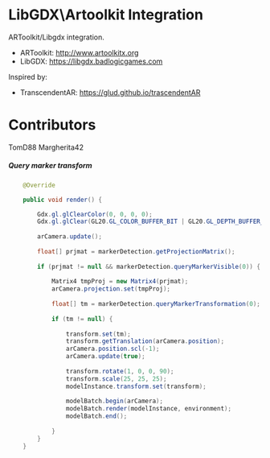 # LibGDX\Artoolkit Integration

ARToolkit/Libgdx integration.

- ARToolkit: http://www.artoolkitx.org
- LibGDX: https://libgdx.badlogicgames.com

Inspired by:
- TranscendentAR: https://glud.github.io/trascendentAR

# Contributors

TomD88
Margherita42

##### Query marker transform


```java
    @Override

    public void render() {

        Gdx.gl.glClearColor(0, 0, 0, 0);
        Gdx.gl.glClear(GL20.GL_COLOR_BUFFER_BIT | GL20.GL_DEPTH_BUFFER_BIT);
		
        arCamera.update();
		
        float[] prjmat = markerDetection.getProjectionMatrix();
		
        if (prjmat != null && markerDetection.queryMarkerVisible(0)) {
		
            Matrix4 tmpProj = new Matrix4(prjmat);
            arCamera.projection.set(tmpProj);
			
            float[] tm = markerDetection.queryMarkerTransformation(0);
			
            if (tm != null) {
			
                transform.set(tm);
                transform.getTranslation(arCamera.position);
                arCamera.position.scl(-1);
                arCamera.update(true);
				
                transform.rotate(1, 0, 0, 90);
                transform.scale(25, 25, 25);
                modelInstance.transform.set(transform);
				
                modelBatch.begin(arCamera);
                modelBatch.render(modelInstance, environment);
                modelBatch.end();
				
            }
        }
    }
``` 
